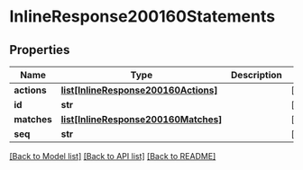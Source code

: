 # InlineResponse200160Statements

## Properties
Name | Type | Description | Notes
------------ | ------------- | ------------- | -------------
**actions** | [**list[InlineResponse200160Actions]**](InlineResponse200160Actions.md) |  | [optional] 
**id** | **str** |  | [optional] 
**matches** | [**list[InlineResponse200160Matches]**](InlineResponse200160Matches.md) |  | [optional] 
**seq** | **str** |  | [optional] 

[[Back to Model list]](../README.md#documentation-for-models) [[Back to API list]](../README.md#documentation-for-api-endpoints) [[Back to README]](../README.md)

